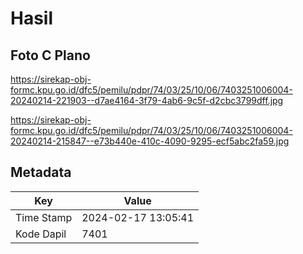 # Hasil

## Foto C Plano

https://sirekap-obj-formc.kpu.go.id/dfc5/pemilu/pdpr/74/03/25/10/06/7403251006004-20240214-221903--d7ae4164-3f79-4ab6-9c5f-d2cbc3799dff.jpg

https://sirekap-obj-formc.kpu.go.id/dfc5/pemilu/pdpr/74/03/25/10/06/7403251006004-20240214-215847--e73b440e-410c-4090-9295-ecf5abc2fa59.jpg


## Metadata

| Key        | Value               |
| ---------- | ------------------- |
| Time Stamp | 2024-02-17 13:05:41 |
| Kode Dapil | 7401                |



